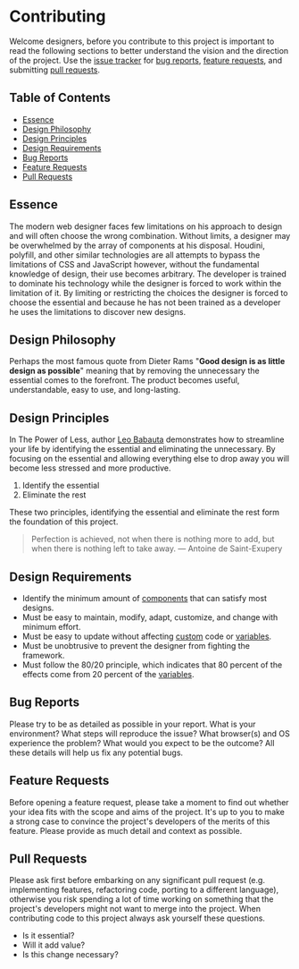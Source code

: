 # Contributing

Welcome designers, before you contribute to this project is important to read the
following sections to better understand the vision and the direction of the project.
Use the [issue tracker](https://github.com/jacobxperez/essentials/issues) for
[bug reports](#bug-reports), [feature requests](#feature-requests), and submitting
[pull requests](#pull-requests).

## Table of Contents

* [Essence](#essence)
* [Design Philosophy](#design-philosophy)
* [Design Principles](#design-principles)
* [Design Requirements](#design-requirements)
* [Bug Reports](#bug-reports)
* [Feature Requests](#feature-requests)
* [Pull Requests](#pull-requests)

## Essence
The modern web designer faces few limitations on his approach to design and will
often choose the wrong combination. Without limits, a designer may be overwhelmed
by the array of components at his disposal. Houdini, polyfill, and other similar
technologies are all attempts to bypass the limitations of CSS and JavaScript
however, without the fundamental knowledge of design, their use becomes arbitrary.
The developer is trained to dominate his technology while the designer is forced to
work within the limitation of it. By limiting or restricting the choices
the designer is forced to choose the essential and because he has not
been trained as a developer he uses the limitations to discover new designs.

## Design Philosophy

Perhaps the most famous quote from Dieter Rams "**Good design is as little design
as possible**" meaning that by removing the unnecessary the essential comes to the
forefront. The product becomes useful, understandable, easy to use, and long-lasting.

## Design Principles

In The Power of Less, author [Leo Babauta](https://leobabauta.com/) demonstrates
how to streamline your life by identifying the essential and eliminating the
unnecessary. By focusing on the essential and allowing everything else to drop
away you will become less stressed and more productive.

1. Identify the essential
2. Eliminate the rest

These two principles, identifying the essential and eliminate the rest form the
foundation of this project.

> Perfection is achieved, not when there is nothing more to add, but when there is nothing left to take away.
> — Antoine de Saint-Exupery

## Design Requirements

* Identify the minimum amount of [components](https://github.com/jacobxperez/essentials/tree/master/css/less/core/components) that can satisfy most designs.
* Must be easy to maintain, modify, adapt, customize, and change with minimum effort.
* Must be easy to update without affecting [custom](https://github.com/jacobxperez/essentials/blob/master/css/less/custom.less) code or [variables](https://github.com/jacobxperez/essentials/blob/master/css/less/variables.less).
* Must be unobtrusive to prevent the designer from fighting the framework.
* Must follow the 80/20 principle, which indicates that 80 percent of the effects come from 20 percent of the [variables](https://github.com/jacobxperez/essentials/blob/master/css/less/variables.less).

## Bug Reports

Please try to be as detailed as possible in your report. What is your environment?
What steps will reproduce the issue? What browser(s) and OS experience the problem?
What would you expect to be the outcome? All these details will help us fix any
potential bugs.

## Feature Requests

Before opening a feature request, please take a moment to find out whether your
idea fits with the scope and aims of the project. It's up to you to make a strong
case to convince the project's developers of the merits of this feature. Please
provide as much detail and context as possible.

## Pull Requests

Please ask first before embarking on any significant pull request (e.g. implementing
features, refactoring code, porting to a different language), otherwise you
risk spending a lot of time working on something that the project's developers
might not want to merge into the project. When contributing code to this
project always ask yourself these questions.

* Is it essential?
* Will it add value?
* Is this change necessary?
